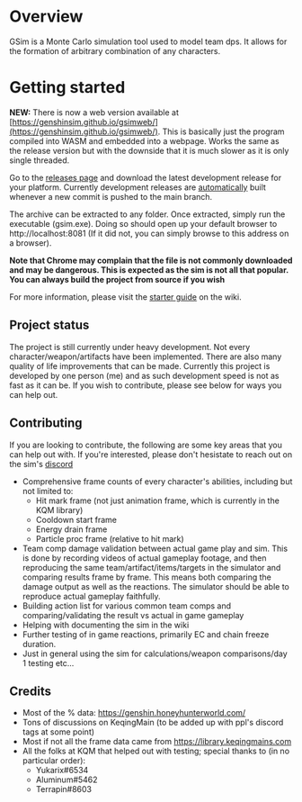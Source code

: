 # Overview

GSim is a Monte Carlo simulation tool used to model team dps. It allows for the formation of arbitrary combination of any characters.

# Getting started

**NEW:** There is now a web version available at [https://genshinsim.github.io/gsimweb/](https://genshinsim.github.io/gsimweb/). This is basically just the program compiled into WASM and embedded into a webpage. Works the same as the release version but with the downside that it is much slower as it is only single threaded.

Go to the [releases page](https://github.com/genshinsim/gsim/releases) and download the latest development release for your platform. Currently development releases are [automatically](https://github.com/genshinsim/gsim/blob/main/.github/workflows/release.yaml) built whenever a new commit is pushed to the main branch.

The archive can be extracted to any folder. Once extracted, simply run the executable (gsim.exe). Doing so should open up your default browser to http://localhost:8081 (If it did not, you can simply browse to this address on a browser).

**Note that Chrome may complain that the file is not commonly downloaded and may be dangerous. This is expected as the sim is not all that popular. You can always build the project from source if you wish**

For more information, please visit the [starter guide](https://github.com/genshinsim/gsim/wiki/Starter) on the wiki.

## Project status

The project is still currently under heavy development. Not every character/weapon/artifacts have been implemented. There are also many quality of life improvements that can be made. Currently this project is developed by one person (me) and as such development speed is not as fast as it can be. If you wish to contribute, please see below for ways you can help out.

## Contributing

If you are looking to contribute, the following are some key areas that you can help out with. If you're interested, please don't hesistate to reach out on the sim's [discord](https://discord.gg/m7jvjdxx7q)

- Comprehensive frame counts of every character's abilities, including but not limited to:
    - Hit mark frame (not just animation frame, which is currently in the KQM library)
    - Cooldown start frame
    - Energy drain frame
    - Particle proc frame (relative to hit mark)
- Team comp damage validation between actual game play and sim. This is done by recording videos of actual gameplay footage, and then reproducing the same team/artifact/items/targets in the simulator and comparing results frame by frame. This means both comparing the damage output as well as the reactions. The simulator should be able to reproduce actual gameplay faithfully.
- Building action list for various common team comps and comparing/validating the result vs actual in game gameplay
- Helping with documenting the sim in the wiki
- Further testing of in game reactions, primarily EC and chain freeze duration.
- Just in general using the sim for calculations/weapon comparisons/day 1 testing etc...

## Credits

- Most of the % data: https://genshin.honeyhunterworld.com/
- Tons of discussions on KeqingMain (to be added up with ppl's discord tags at some point)
- Most if not all the frame data came from https://library.keqingmains.com
- All the folks at KQM that helped out with testing; special thanks to (in no particular order):
  - Yukarix#6534
  - Aluminum#5462
  - Terrapin#8603
